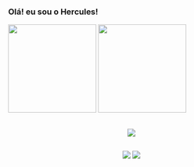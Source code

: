 ### Olá! eu sou o Hercules!


<!--<div>
 <img height="180em" src="https://github-readme-stats.vercel.app/api?username=Hercules-08&show_icons=true&theme=tokyonight">
 <img height="180em" src="https://github-readme-stats.vercel.app/api/top-langs/?username=Hercules-08&layout=compact&theme=tokyonight">
</div>-->

<div>
 <img height="180em" src="https://github-readme-stats.vercel.app/api?username=Hercules-08&show_icons=true&theme=tokyonight">
 <img height="180em" src="https://github-readme-stats.vercel.app/api/top-langs/?username=Hercules-08&layout=compact&theme=tokyonight">
</div>

<!--
<div style="display: inline_block"><br>
  <img align="center" height="30" width="40" "svgLogo" ng-src="https://cdn.jsdelivr.net/gh/devicons/devicon/icons/javascript/javascript-original.svg" src="https://cdn.jsdelivr.net/gh/devicons/devicon/icons/javascript/javascript-original.svg">
<img align="center" height="30" width="40" src="https://raw.githubusercontent.com/devicons/devicon/master/icons/html5/html5-original.svg">
 <img align="center" height="30" width="40" src="https://cdn.jsdelivr.net/gh/devicons/devicon@latest/icons/cypressio/cypressio-original.svg"/>
  </div>
  -->
  
##

<p align="center">
 <a href="https://skillicons.dev">
   <img src="https://skillicons.dev/icons?i=js,nodejs,cypress,html&theme=light"/>
 </a>
</p>

##

<div align="center">
<a href="https://www.linkedin.com/in/jhamison-rodrigues-94a768223/" target="_blank"><img src="https://img.shields.io/badge/LinkedIn-0077B5?style=for-the-badge&logo=linkedin&logoColor=white" target="_blank"></a>
<a href="https://www.instagram.com/hercules08__/" target="_blank"><img src="https://img.shields.io/badge/Instagram-E4405F?style=for-the-badge&logo=instagram&logoColor=white" target="_blank"></a>
  
</div>



          
